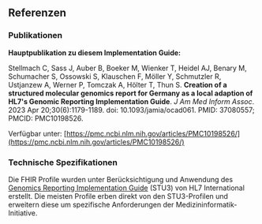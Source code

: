## Referenzen

### Publikationen

**Hauptpublikation zu diesem Implementation Guide:**

Stellmach C, Sass J, Auber B, Boeker M, Wienker T, Heidel AJ, Benary M, Schumacher S, Ossowski S, Klauschen F, Möller Y, Schmutzler R, Ustjanzew A, Werner P, Tomczak A, Hölter T, Thun S. **Creation of a structured molecular genomics report for Germany as a local adaption of HL7's Genomic Reporting Implementation Guide**. *J Am Med Inform Assoc*. 2023 Apr 20;30(6):1179-1189. doi: 10.1093/jamia/ocad061. PMID: 37080557; PMCID: PMC10198526.

Verfügbar unter: [https://pmc.ncbi.nlm.nih.gov/articles/PMC10198526/](https://pmc.ncbi.nlm.nih.gov/articles/PMC10198526/)

### Technische Spezifikationen

Die FHIR Profile wurden unter Berücksichtigung und Anwendung des [Genomics Reporting Implementation Guide](https://hl7.org/fhir/uv/genomics-reporting/STU3/) (STU3) von HL7 International erstellt. Die meisten Profile erben direkt von den STU3-Profilen und erweitern diese um spezifische Anforderungen der Medizininformatik-Initiative.

